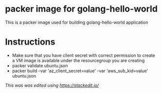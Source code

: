 # packer image for golang-hello-world
This is a packer image used for building golang-hello-world application
# Instructions

 - Make sure that you have client secret with correct permission to  create a VM image is available under the resourcegroup you are   creating 
 - packer validate ubuntu.json
 - packer build -var 'az_client_secret=value' -var 'aws_sub_kid=value'    ubuntu.json

*This was was edited using https://stackedit.io/*